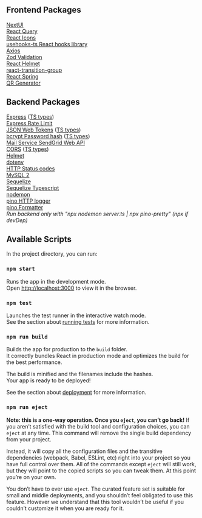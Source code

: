 ## Frontend Packages

[NextUI](https://nextui.org/docs/guide/getting-started)  
[React Query](https://react-query-v3.tanstack.com/overview)  
[React Icons](https://react-icons.github.io/react-icons)  
[usehooks-ts React hooks library](https://usehooks-ts.com/)  
[Axios](https://www.npmjs.com/package/axios)  
[Zod Validation](https://www.npmjs.com/package/zod)  
[React Helmet](https://www.npmjs.com/package/react-helmet-async)  
[react-transition-group](https://www.npmjs.com/package/react-transition-group)  
[React Spring](https://www.react-spring.dev/)  
[QR Generator](https://www.npmjs.com/package/react-qr-code)

## Backend Packages

[Express](https://www.npmjs.com/package/express) ([TS types](https://www.npmjs.com/package/@types/express))  
[Express Rate Limit](https://www.npmjs.com/package/express-rate-limit)  
[JSON Web Tokens](https://www.npmjs.com/package/jsonwebtoken) ([TS types](https://www.npmjs.com/package/@types/jsonwebtoken))  
[bcrypt Password hash](https://www.npmjs.com/package/bcrypt) ([TS types](https://www.npmjs.com/package/@types/bcrypt))  
[Mail Service SendGrid Web API](https://www.npmjs.com/package/@sendgrid/mail)  
[CORS](https://www.npmjs.com/package/cors) ([TS types](https://www.npmjs.com/package/@types/cors))  
[Helmet](https://www.npmjs.com/package/helmet)  
[dotenv](https://www.npmjs.com/package/dotenv)  
[HTTP Status codes](https://www.npmjs.com/package/http-status)  
[MySQL 2](https://www.npmjs.com/package/mysql2)  
[Sequelize](https://www.npmjs.com/package/sequelize)  
[Sequelize Typescript](https://www.npmjs.com/package/sequelize-typescript)  
[nodemon](https://www.npmjs.com/package/nodemon)  
[pino HTTP logger](https://www.npmjs.com/package/pino-http)  
[pino Formatter](https://www.npmjs.com/package/pino-pretty)  
_Run backend only with "npx nodemon server.ts | npx pino-pretty" (npx if devDep)_

## Available Scripts

In the project directory, you can run:

### `npm start`

Runs the app in the development mode.\
Open [http://localhost:3000](http://localhost:3000) to view it in the browser.

### `npm test`

Launches the test runner in the interactive watch mode.\
See the section about [running tests](https://facebook.github.io/create-react-app/docs/running-tests) for more information.

### `npm run build`

Builds the app for production to the `build` folder.\
It correctly bundles React in production mode and optimizes the build for the best performance.

The build is minified and the filenames include the hashes.\
Your app is ready to be deployed!

See the section about [deployment](https://facebook.github.io/create-react-app/docs/deployment) for more information.

### `npm run eject`

**Note: this is a one-way operation. Once you `eject`, you can’t go back!**
If you aren’t satisfied with the build tool and configuration choices, you can `eject` at any time. This command will remove the single build dependency from your project.

Instead, it will copy all the configuration files and the transitive dependencies (webpack, Babel, ESLint, etc) right into your project so you have full control over them. All of the commands except `eject` will still work, but they will point to the copied scripts so you can tweak them. At this point you’re on your own.

You don’t have to ever use `eject`. The curated feature set is suitable for small and middle deployments, and you shouldn’t feel obligated to use this feature. However we understand that this tool wouldn’t be useful if you couldn’t customize it when you are ready for it.
